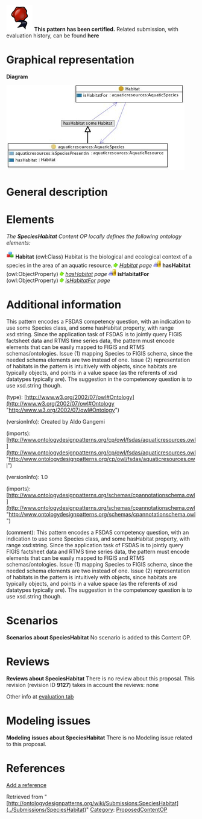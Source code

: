 [![](../images/thumb/b/b5/Certified.png/70px-Certified.png)](../Image/Certified.png "Certified.png") __This pattern has been certified.__
Related submission, with evaluation history, can be found __here__





#  Graphical representation


__Diagram__




[![Image:Specieshabitat.jpg](../images/6/63/Specieshabitat.jpg)](../Image/Specieshabitat.jpg "Image:Specieshabitat.jpg")




#  General description


  




#  Elements


_The __SpeciesHabitat__ Content OP locally defines the following ontology elements:_



[![Class](../images/thumb/2/27/Class.gif/20px-Class.gif)](../Image/Class.gif "Class") __Habitat__ (owl:Class) Habitat is the biological and ecological context of a species in the area of an aquatic resource. 
 [![](../images/thumb/8/87/ArrowRight.gif/11px-ArrowRight.gif)](../Image/ArrowRight.gif "ArrowRight.gif") _[Habitat](../Submissions/SpeciesHabitat/Habitat "Submissions:SpeciesHabitat/Habitat") page_
[![ObjectProperty](../images/thumb/c/c3/ObjectProperty.gif/20px-ObjectProperty.gif)](../Image/ObjectProperty.gif "ObjectProperty") __hasHabitat__ (owl:ObjectProperty) 
 [![](../images/thumb/8/87/ArrowRight.gif/11px-ArrowRight.gif)](../Image/ArrowRight.gif "ArrowRight.gif") _[hasHabitat](../Submissions/SpeciesHabitat/hasHabitat "Submissions:SpeciesHabitat/hasHabitat") page_
[![ObjectProperty](../images/thumb/c/c3/ObjectProperty.gif/20px-ObjectProperty.gif)](../Image/ObjectProperty.gif "ObjectProperty") __isHabitatFor__ (owl:ObjectProperty) 
 [![](../images/thumb/8/87/ArrowRight.gif/11px-ArrowRight.gif)](../Image/ArrowRight.gif "ArrowRight.gif") _[isHabitatFor](../Submissions/SpeciesHabitat/isHabitatFor "Submissions:SpeciesHabitat/isHabitatFor") page_
#  Additional information


This pattern encodes a FSDAS competency question, with an indication to use some Species class, and some hasHabitat property, with range xsd:string.
Since the application task of FSDAS is to jointly query FIGIS factsheet data and RTMS time series data, the pattern must encode elements that can be easily mapped to FIGIS and RTMS schemas/ontologies.
Issue (1) mapping Species to FIGIS schema, since the needed schema elements are two instead of one.
Issue (2) representation of habitats in the pattern is intuitively with objects, since habitats are typically objects, and points in a value space (as the referents of xsd datatypes typically are). The suggestion in the competencey question is to use xsd.string though.


(type): [http://www.w3.org/2002/07/owl#Ontology](http://www.w3.org/2002/07/owl#Ontology "http://www.w3.org/2002/07/owl#Ontology")


(versionInfo): Created by Aldo Gangemi


(imports): [http://www.ontologydesignpatterns.org/cp/owl/fsdas/aquaticresources.owl](http://www.ontologydesignpatterns.org/cp/owl/fsdas/aquaticresources.owl "http://www.ontologydesignpatterns.org/cp/owl/fsdas/aquaticresources.owl")


(versionInfo): 1.0


(imports): [http://www.ontologydesignpatterns.org/schemas/cpannotationschema.owl](http://www.ontologydesignpatterns.org/schemas/cpannotationschema.owl "http://www.ontologydesignpatterns.org/schemas/cpannotationschema.owl")


(comment): This pattern encodes a FSDAS competency question, with an indication to use some Species class, and some hasHabitat property, with range xsd:string.
Since the application task of FSDAS is to jointly query FIGIS factsheet data and RTMS time series data, the pattern must encode elements that can be easily mapped to FIGIS and RTMS schemas/ontologies.
Issue (1) mapping Species to FIGIS schema, since the needed schema elements are two instead of one.
Issue (2) representation of habitats in the pattern is intuitively with objects, since habitats are typically objects, and points in a value space (as the referents of xsd datatypes typically are). The suggestion in the competencey question is to use xsd.string though.



#  Scenarios



__Scenarios about SpeciesHabitat__
No scenario is added to this Content OP.




#  Reviews



__Reviews about SpeciesHabitat__
There is no review about this proposal.
This revision (revision ID __9127__) takes in account the reviews: none


Other info at [evaluation tab](http://ontologydesignpatterns.org/wiki/index.php?title=Submissions:SpeciesHabitat&action=evaluation "http://ontologydesignpatterns.org/wiki/index.php?title=Submissions:SpeciesHabitat&action=evaluation")




  




#  Modeling issues



__Modeling issues about SpeciesHabitat__
There is no Modeling issue related to this proposal.




  




#  References


[Add a reference](index.php@title=Odp%253AAdd_reference&subject=../Submissions/SpeciesHabitat "http://ontologydesignpatterns.org/wiki/index.php?title=Odp:Add_reference&subject=Submissions%3ASpeciesHabitat")


  






Retrieved from "[http://ontologydesignpatterns.org/wiki/Submissions:SpeciesHabitat](../Submissions/SpeciesHabitat)"
 [Category](http://ontologydesignpatterns.org/wiki/Special:Categories "Special:Categories"): [ProposedContentOP](../Category/ProposedContentOP "Category:ProposedContentOP")